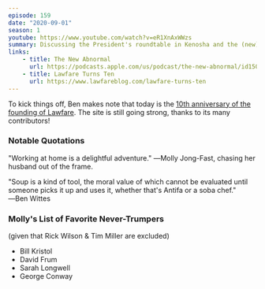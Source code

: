 ```yaml
---
episode: 159
date: "2020-09-01"
season: 1
youtube: https://www.youtube.com/watch?v=eR1XnAxWWzs
summary: Discussing the President's roundtable in Kenosha and the (new) New Abnormal podcast
links:
    - title: The New Abnormal
      url: https://podcasts.apple.com/us/podcast/the-new-abnormal/id1508202790
    - title: Lawfare Turns Ten
      url: https://www.lawfareblog.com/lawfare-turns-ten
---
```

To kick things off, Ben makes note that today is the [10th anniversary of the founding of Lawfare](https://www.lawfareblog.com/lawfare-turns-ten). The site is still going strong, thanks to its many contributors!

### Notable Quotations

"Working at home is a delightful adventure." ―Molly Jong-Fast, chasing her husband out of the frame.

"Soup is a kind of tool, the moral value of which cannot be evaluated until someone picks it up and uses it, whether that's Antifa or a soba chef." ―Ben Wittes

### Molly's List of Favorite Never-Trumpers

(given that Rick Wilson & Tim Miller are excluded)

- Bill Kristol
- David Frum
- Sarah Longwell
- George Conway
